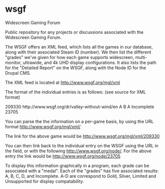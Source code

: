 # wsgf
Widescreen Gaming Forum

Public repository for any projects or discussions associated with the Widescreen Gaming Forum.

The WSGF offers an XML feed, which lists all the games in our database, along with their associated Steam ID (number).  We then list the different "grades" we've given for how each game supports widescreen, multi-monitor, ultrawide, and 4k UHD display configurations.  It also lists the path for the "Detailed Report" on the WSGF, along with the Node ID for the Drupal CMS.

The XML feed is located at http://www.wsgf.org/mgl/xml

The format of the individual entries is as follows: (see source for XML format)

<node>
  <Title>A Valley Without Wind</Title>
  <SteamID>209330</SteamID>
  <Path>http://www.wsgf.org/dr/valley-without-wind/en</Path>
  <WideScreenGrade>A</WideScreenGrade>
  <MultiMonitorGrade>B</MultiMonitorGrade>
  <UltraWideScreenGrade>A</UltraWideScreenGrade>
  <Grade4k>Incomplete</Grade4k>
  <Nid>23705</Nid>
</node>

You can parse the the information on a per-game basis, by using the URL format http://www.wsgf.org/mgl/xml/<SteamID>

The link for the above game would be http://www.wsgf.org/mgl/xml/209330

You can then link back to the individual entry on the WSGF using the URL in the <Path> field, or with the following http://www.wsgf.org/node/<nid>.  For the above entry the link would be http://www.wsgf.org/node/23705

To display this information graphically in a program, each grade can be associated with a "medal".  Each of the "grades" has five associated results: A, B, C, D, and Incomplete.  A-D are correspond to Gold, Silver, Limited and Unsupported for display compatability.
